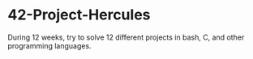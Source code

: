 # 42-Project-Hercules

During 12 weeks, try to solve 12 different projects in bash, C, and other programming languages.
